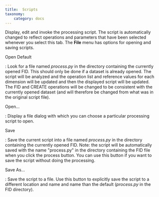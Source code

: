 ```yaml
---
title:  Scripts
taxonomy:
    category: docs
---
```



Display, edit and invoke the processing script. The script is automatically changed to reflect operations and parameters that have been selected whenever you select this tab. The **File** menu has options for opening and saving scripts.

Open Default

:    Look for a file named *process.py* in the directory containing the currently opened FID.  This should only be done if a dataset is already opened. The script will be analyzed and the operation list and reference values for each dimension will be updated and then the displayed script will be updated. The FID and CREATE operations will be changed to be consistent with the currently opened dataset (and will therefore be changed from what was in the original script file).

Open...

:  Display a file dialog with which you can choose a particular processing script to open.


Save

: Save the current script into a file named *process.py* in the directory containing the currently opened FID.  Note: the script will be automatically saved with the name "process.py" in the directory containing the FID file when you click the process button. You can use this button if you want to save the script without doing the processing.


Save As...

:    Save the script to a file.  Use this button to explicitly save the script to a different location and name and name than the default (*process.py* in the FID directory).


